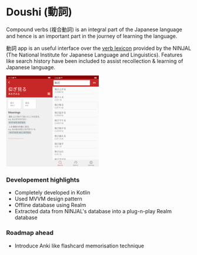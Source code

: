 # Doushi (動詞)

Compound verbs (複合動詞) is an integral part of the Japanese language and hence is an important part in the journey of learning the language.

動詞 app is an useful interface over the [verb lexicon]() provided by the NINJAL (The National Institute for Japanese Language and Linguistics). Features like search history have been included to assist recollection & learning of Japanese language.

<img src="screenshots/screenshot1.webp" width="25%" /><img src="screenshots/screenshot2.webp" width="25%" />

### Developement highlights
- Completely developed in Kotlin
- Used MVVM design pattern
- Offline database using Realm
- Extracted data from NINJAL's database into a plug-n-play Realm database

### Roadmap ahead
- Introduce Anki like flashcard memorisation technique
